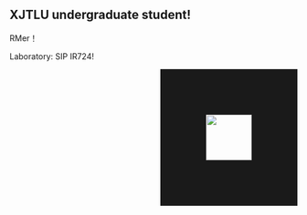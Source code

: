 ## XJTLU undergraduate student!

RMer！

Laboratory: SIP IR724!

<a>
  <img align="right" src="https://github.com/kanade724/kanade724.github.io/blob/main/picture/6677bbbd660607121c53d947d5ec2cb.jpg"  width="80" height="80" border="80"/>
</a>